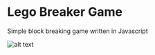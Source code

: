 # Lego Breaker Game

Simple block breaking game written in Javascript

![alt text](https://github.com/masifi/lego-breaker-game/blob/main/css/lego.jpg?raw=true)
